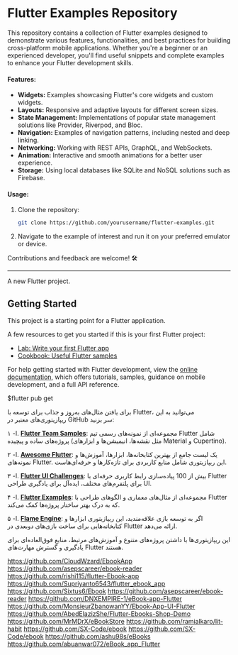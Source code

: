 # Flutter Examples Repository  
This repository contains a collection of Flutter examples designed to demonstrate various features, functionalities, and best practices for building cross-platform mobile applications. Whether you're a beginner or an experienced developer, you'll find useful snippets and complete examples to enhance your Flutter development skills.

#### Features:
- **Widgets:** Examples showcasing Flutter's core widgets and custom widgets.
- **Layouts:** Responsive and adaptive layouts for different screen sizes.
- **State Management:** Implementations of popular state management solutions like Provider, Riverpod, and Bloc.
- **Navigation:** Examples of navigation patterns, including nested and deep linking.
- **Networking:** Working with REST APIs, GraphQL, and WebSockets.
- **Animation:** Interactive and smooth animations for a better user experience.
- **Storage:** Using local databases like SQLite and NoSQL solutions such as Firebase.

#### Usage:
1. Clone the repository:  
   ```bash
   git clone https://github.com/yourusername/flutter-examples.git
   ```  
2. Navigate to the example of interest and run it on your preferred emulator or device.

Contributions and feedback are welcome! 🛠️  

--- 

A new Flutter project.

## Getting Started

This project is a starting point for a Flutter application.

A few resources to get you started if this is your first Flutter project:

- [Lab: Write your first Flutter app](https://docs.flutter.dev/get-started/codelab)
- [Cookbook: Useful Flutter samples](https://docs.flutter.dev/cookbook)

For help getting started with Flutter development, view the
[online documentation](https://docs.flutter.dev/), which offers tutorials,
samples, guidance on mobile development, and a full API reference.


$flutter pub get



برای یافتن مثال‌های به‌روز و جذاب برای توسعه با Flutter، می‌توانید به این ریپازیتوری‌های معتبر در GitHub سر بزنید:

ا- ۱. **[Flutter Team Samples](https://github.com/flutter/samples)**: مجموعه‌ای از نمونه‌های رسمی تیم Flutter شامل پروژه‌های ساده و پیچیده (مثل نقشه‌ها، انیمیشن‌ها و ابزارهای Material و Cupertino).

ا- ٢. **[Awesome Flutter](https://github.com/Solido/awesome-flutter)**: یک لیست جامع از بهترین کتابخانه‌ها، ابزارها، آموزش‌ها و نمونه‌های Flutter. این ریپازیتوری شامل منابع کاربردی برای تازه‌کارها و حرفه‌ای‌هاست.

ا- ٣. **[Flutter UI Challenges](https://github.com/lohanidamodar/flutter_ui_challenges)**: بیش از 100 پیاده‌سازی رابط کاربری حرفه‌ای با Flutter برای پلتفرم‌های مختلف، ایده‌آل برای یادگیری طراحی UI.

ا- ۴. **[Flutter Examples](https://github.com/brianegan/flutter_architecture_samples)**: مجموعه‌ای از مثال‌های معماری و الگوهای طراحی با Flutter که به درک بهتر ساختار پروژه‌ها کمک می‌کند.

ا- ۵. **[Flame Engine](https://github.com/flame-engine/flame)**: اگر به توسعه بازی علاقه‌مندید، این ریپازیتوری ابزارها و کتابخانه‌هایی برای ساخت بازی‌های دوبعدی در Flutter ارائه می‌دهد.

این ریپازیتوری‌ها با داشتن پروژه‌های متنوع و آموزش‌های مرتبط، منابع فوق‌العاده‌ای برای یادگیری و گسترش مهارت‌های Flutter هستند.




https://github.com/CloudWzard/EbookApp
https://github.com/asepscareer/ebook-reader
https://github.com/rishi115/flutter-Ebook-app
https://github.com/Supriyanto6543/flutter_ebook_app
https://github.com/Sixtus6/Ebook
https://github.com/asepscareer/ebook-reader
https://github.com/DNXEMPIRE-1/eBook-app-Flutter
https://github.com/MonsieurZbanowanYY/Ebook-App-UI-Flutter
https://github.com/AbedElazizShe/Flutter-Ebooks-Shop-Demo
https://github.com/MrMDrX/eBookStore
https://github.com/ramialkaro/lit-habit
https://github.com/SX-Code/ebook
https://github.com/SX-Code/ebook
https://github.com/ashu98s/eBooks
https://github.com/abuanwar072/eBook_app_Flutter
